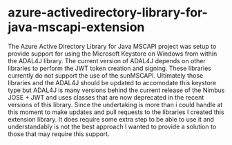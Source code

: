 # azure-activedirectory-library-for-java-mscapi-extension

The Azure Active Directory Library for Java MSCAPI project was setup to provide support for using the Microsoft Keystore on Windows from within the ADAL4J library.  The current version of ADAL4J depends on other libraries to perform the JWT token creation and signing.  These libraries currently do not support the use of the sunMSCAPI.  Ultimately those libraries and the ADAL4J should be updated to accomodate this keystore type but ADAL4J is many versions behind the current release of the Nimbus JOSE + JWT and uses classes that are now deprecated in the recent versions of this library.  Since the undertaking is more than i could handle at this moment to make updates and pull requests to the libraries I created this extension library.  It does require some extra step to be able to use it and understandably is not the best approach I wanted to provide a solution to those that may require this support.  
